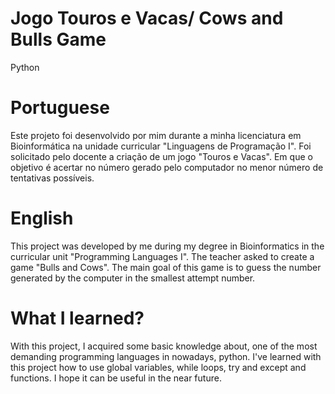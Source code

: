 # Jogo Touros e Vacas/ Cows and Bulls Game
Python

# Portuguese
Este projeto foi desenvolvido por mim durante a minha licenciatura em Bioinformática na unidade curricular "Linguagens de Programação I".
Foi solicitado pelo docente a criação de um jogo "Touros e Vacas". Em que o objetivo é acertar no número gerado pelo computador no menor
número de tentativas possíveis.

# English 
This project was developed by me during my degree in Bioinformatics in the curricular unit "Programming Languages I".
The teacher asked to create a game "Bulls and Cows". The main goal of this game is to guess the number generated by the computer in the 
smallest attempt number.

# What I learned? 
With this project, I acquired some basic knowledge about, one of the most demanding programming languages in nowadays, python.
I've learned with this project how to use global variables, while loops, try and except and functions.
I hope it can be useful in the near future.
